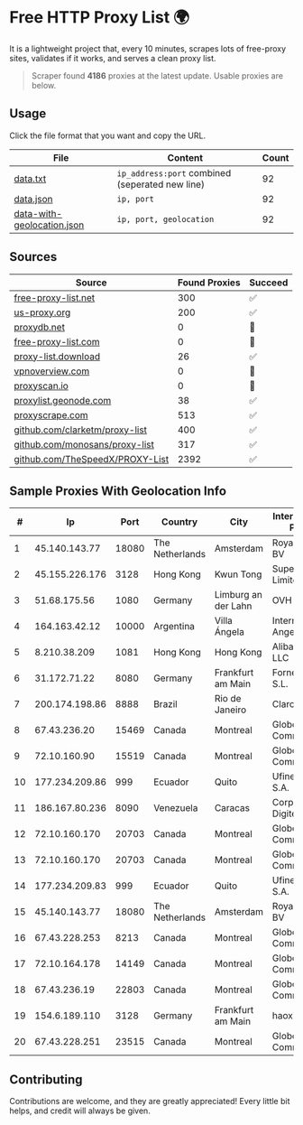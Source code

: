 
# Free HTTP Proxy List 🌍

It is a lightweight project that, every 10 minutes, scrapes lots of free-proxy sites, validates if it works, and serves a clean proxy list.


> Scraper found **4186** proxies at the latest update. Usable proxies are below.

## Usage

Click the file format that you want and copy the URL.


|File|Content|Count|
|----|-------|-----|
|[data.txt](https://raw.githubusercontent.com/themiralay/Proxy-List-World/master/data.txt)|`ip_address:port` combined (seperated new line)|92|
|[data.json](https://raw.githubusercontent.com/themiralay/Proxy-List-World/master/data.json)|`ip, port`|92|
|[data-with-geolocation.json](https://raw.githubusercontent.com/themiralay/Proxy-List-World/master/data-with-geolocation.json)|`ip, port, geolocation`|92|

## Sources

|Source|Found Proxies|Succeed|
|------|-------------|-------|
|[free-proxy-list.net](https://free-proxy-list.net)|300|✅|
|[us-proxy.org](https://www.us-proxy.org)|200|✅|
|[proxydb.net](http://proxydb.net)|0|🚫|
|[free-proxy-list.com](https://free-proxy-list.com/?page=&port=&type%5B%5D=http&type%5B%5D=https&up_time=0&search=Search)|0|🚫|
|[proxy-list.download](https://www.proxy-list.download/HTTP)|26|✅|
|[vpnoverview.com](https://vpnoverview.com/privacy/anonymous-browsing/free-proxy-servers)|0|🚫|
|[proxyscan.io](https://www.proxyscan.io)|0|🚫|
|[proxylist.geonode.com](https://proxylist.geonode.com/api/proxy-list?limit=300&page=1&sort_by=lastChecked&sort_type=desc&protocols=http,https)|38|✅|
|[proxyscrape.com](https://api.proxyscrape.com/v2/?request=displayproxies&protocol=http&timeout=10000&country=all&ssl=all&anonymity=all)|513|✅|
|[github.com/clarketm/proxy-list](https://raw.githubusercontent.com/clarketm/proxy-list/master/proxy-list-raw.txt)|400|✅|
|[github.com/monosans/proxy-list](https://raw.githubusercontent.com/monosans/proxy-list/main/proxies/http.txt)|317|✅|
|[github.com/TheSpeedX/PROXY-List](https://raw.githubusercontent.com/TheSpeedX/PROXY-List/master/http.txt)|2392|✅|


## Sample Proxies With Geolocation Info

|#|Ip|Port|Country|City|Internet Service Provider|
|-|--|----|-------|----|-------------------------|
|1|45.140.143.77|18080|The Netherlands|Amsterdam|RoyaleHosting BV|
|2|45.155.226.176|3128|Hong Kong|Kwun Tong|Superhub Limited|
|3|51.68.175.56|1080|Germany|Limburg an der Lahn|OVH SAS|
|4|164.163.42.12|10000|Argentina|Villa Ángela|Interret Villa Angela SRL|
|5|8.210.38.209|1081|Hong Kong|Hong Kong|Alibaba.com LLC|
|6|31.172.71.22|8080|Germany|Frankfurt am Main|Fornex Hosting S.L.|
|7|200.174.198.86|8888|Brazil|Rio de Janeiro|Claro S.A|
|8|67.43.236.20|15469|Canada|Montreal|GloboTech Communications|
|9|72.10.160.90|15519|Canada|Montreal|GloboTech Communications|
|10|177.234.209.86|999|Ecuador|Quito|Ufinet Panama S.A.|
|11|186.167.80.236|8090|Venezuela|Caracas|Corporacion Digitel C.A|
|12|72.10.160.170|20703|Canada|Montreal|GloboTech Communications|
|13|72.10.160.170|20703|Canada|Montreal|GloboTech Communications|
|14|177.234.209.83|999|Ecuador|Quito|Ufinet Panama S.A.|
|15|45.140.143.77|18080|The Netherlands|Amsterdam|RoyaleHosting BV|
|16|67.43.228.253|8213|Canada|Montreal|GloboTech Communications|
|17|72.10.164.178|14149|Canada|Montreal|GloboTech Communications|
|18|67.43.236.19|22803|Canada|Montreal|GloboTech Communications|
|19|154.6.189.110|3128|Germany|Frankfurt am Main|haoxiangyun|
|20|67.43.228.251|23515|Canada|Montreal|GloboTech Communications|



## Contributing

Contributions are welcome, and they are greatly appreciated! Every
little bit helps, and credit will always be given.

